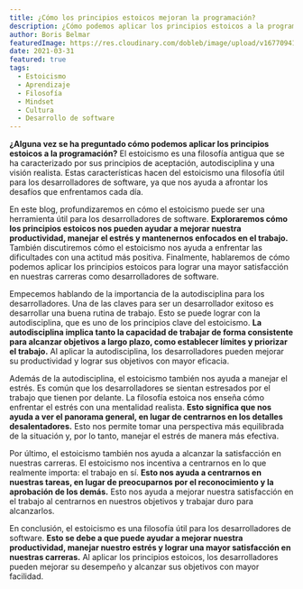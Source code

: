 ```yaml
---
title: ¿Cómo los principios estoicos mejoran la programación?
description: ¿Cómo podemos aplicar los principios estoicos a la programación? Esta guía explora cómo los principios estoicos pueden ayudar a los desarrolladores de software a mejorar su productividad, manejar el estrés y alcanzar una mayor satisfacción en sus carreras.
author: Boris Belmar
featuredImage: https://res.cloudinary.com/dobleb/image/upload/v1677094113/doblebcl/stoic-programmer.png
date: 2021-03-31
featured: true
tags:
  - Estoicismo
  - Aprendizaje
  - Filosofía
  - Mindset
  - Cultura
  - Desarrollo de software
---
```

**¿Alguna vez se ha preguntado cómo podemos aplicar los principios estoicos a la programación?** El estoicismo es una filosofía antigua que se ha caracterizado por sus principios de aceptación, autodisciplina y una visión realista. Estas características hacen del estoicismo una filosofía útil para los desarrolladores de software, ya que nos ayuda a afrontar los desafíos que enfrentamos cada día.

En este blog, profundizaremos en cómo el estoicismo puede ser una herramienta útil para los desarrolladores de software. **Exploraremos cómo los principios estoicos nos pueden ayudar a mejorar nuestra productividad, manejar el estrés y mantenernos enfocados en el trabajo.** También discutiremos cómo el estoicismo nos ayuda a enfrentar las dificultades con una actitud más positiva. Finalmente, hablaremos de cómo podemos aplicar los principios estoicos para lograr una mayor satisfacción en nuestras carreras como desarrolladores de software.

Empecemos hablando de la importancia de la autodisciplina para los desarrolladores. Una de las claves para ser un desarrollador exitoso es desarrollar una buena rutina de trabajo. Esto se puede lograr con la autodisciplina, que es uno de los principios clave del estoicismo. **La autodisciplina implica tanto la capacidad de trabajar de forma consistente para alcanzar objetivos a largo plazo, como establecer límites y priorizar el trabajo.** Al aplicar la autodisciplina, los desarrolladores pueden mejorar su productividad y lograr sus objetivos con mayor eficacia.

Además de la autodisciplina, el estoicismo también nos ayuda a manejar el estrés. Es común que los desarrolladores se sientan estresados por el trabajo que tienen por delante. La filosofía estoica nos enseña cómo enfrentar el estrés con una mentalidad realista. **Esto significa que nos ayuda a ver el panorama general, en lugar de centrarnos en los detalles desalentadores.** Esto nos permite tomar una perspectiva más equilibrada de la situación y, por lo tanto, manejar el estrés de manera más efectiva.

Por último, el estoicismo también nos ayuda a alcanzar la satisfacción en nuestras carreras. El estoicismo nos incentiva a centrarnos en lo que realmente importa: el trabajo en sí. **Esto nos ayuda a centrarnos en nuestras tareas, en lugar de preocuparnos por el reconocimiento y la aprobación de los demás.** Esto nos ayuda a mejorar nuestra satisfacción en el trabajo al centrarnos en nuestros objetivos y trabajar duro para alcanzarlos.

En conclusión, el estoicismo es una filosofía útil para los desarrolladores de software. **Esto se debe a que puede ayudar a mejorar nuestra productividad, manejar nuestro estrés y lograr una mayor satisfacción en nuestras carreras.** Al aplicar los principios estoicos, los desarrolladores pueden mejorar su desempeño y alcanzar sus objetivos con mayor facilidad.